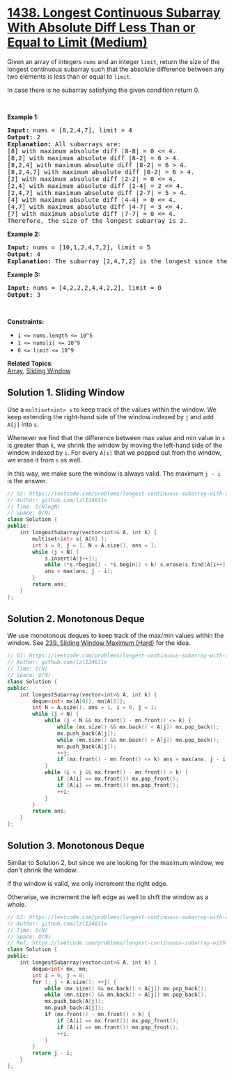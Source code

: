 # [1438. Longest Continuous Subarray With Absolute Diff Less Than or Equal to Limit (Medium)](https://leetcode.com/problems/longest-continuous-subarray-with-absolute-diff-less-than-or-equal-to-limit/)

<p>Given an&nbsp;array of integers <code>nums</code> and an&nbsp;integer <code>limit</code>, return the size of the longest continuous subarray such that the absolute difference between any two elements is less than or equal to&nbsp;<code>limit</code><em>.</em></p>

<p>In case there is no subarray satisfying the given condition return 0.</p>

<p>&nbsp;</p>
<p><strong>Example 1:</strong></p>

<pre><strong>Input:</strong> nums = [8,2,4,7], limit = 4
<strong>Output:</strong> 2 
<strong>Explanation:</strong> All subarrays are: 
[8] with maximum absolute diff |8-8| = 0 &lt;= 4.
[8,2] with maximum absolute diff |8-2| = 6 &gt; 4. 
[8,2,4] with maximum absolute diff |8-2| = 6 &gt; 4.
[8,2,4,7] with maximum absolute diff |8-2| = 6 &gt; 4.
[2] with maximum absolute diff |2-2| = 0 &lt;= 4.
[2,4] with maximum absolute diff |2-4| = 2 &lt;= 4.
[2,4,7] with maximum absolute diff |2-7| = 5 &gt; 4.
[4] with maximum absolute diff |4-4| = 0 &lt;= 4.
[4,7] with maximum absolute diff |4-7| = 3 &lt;= 4.
[7] with maximum absolute diff |7-7| = 0 &lt;= 4. 
Therefore, the size of the longest subarray is 2.
</pre>

<p><strong>Example 2:</strong></p>

<pre><strong>Input:</strong> nums = [10,1,2,4,7,2], limit = 5
<strong>Output:</strong> 4 
<strong>Explanation:</strong> The subarray [2,4,7,2] is the longest since the maximum absolute diff is |2-7| = 5 &lt;= 5.
</pre>

<p><strong>Example 3:</strong></p>

<pre><strong>Input:</strong> nums = [4,2,2,2,4,4,2,2], limit = 0
<strong>Output:</strong> 3
</pre>

<p>&nbsp;</p>
<p><strong>Constraints:</strong></p>

<ul>
	<li><code>1 &lt;= nums.length &lt;= 10^5</code></li>
	<li><code>1 &lt;= nums[i] &lt;= 10^9</code></li>
	<li><code>0 &lt;= limit &lt;= 10^9</code></li>
</ul>

**Related Topics**:  
[Array](https://leetcode.com/tag/array/), [Sliding Window](https://leetcode.com/tag/sliding-window/)

## Solution 1. Sliding Window

Use a `multiset<int> s` to keep track of the values within the window. We keep extending the right-hand side of the window indexed by `j` and add `A[j]` into `s`.

Whenever we find that the difference between max value and min value in `s` is greater than `k`, we shrink the window by moving the left-hand side of the window indexed by `i`. For every `A[i]` that we popped out from the window, we erase it from `s` as well.

In this way, we make sure the window is always valid. The maximum `j - i` is the answer.

```cpp
// OJ: https://leetcode.com/problems/longest-continuous-subarray-with-absolute-diff-less-than-or-equal-to-limit/
// Author: github.com/lzl124631x
// Time: O(NlogN)
// Space: O(N)
class Solution {
public:
    int longestSubarray(vector<int>& A, int k) {
        multiset<int> s{ A[0] };
        int i = 0, j = 1, N = A.size(), ans = 1;
        while (j < N) {
            s.insert(A[j++]);
            while (*s.rbegin() - *s.begin() > k) s.erase(s.find(A[i++]));
            ans = max(ans, j - i);
        }
        return ans;
    }
};
```

## Solution 2. Monotonous Deque

We use monotonous deques to keep track of the max/min values within the window. See [239. Sliding Window Maximum (Hard)](https://leetcode.com/problems/sliding-window-maximum/) for the idea.

```cpp
// OJ: https://leetcode.com/problems/longest-continuous-subarray-with-absolute-diff-less-than-or-equal-to-limit/
// Author: github.com/lzl124631x
// Time: O(N)
// Space: O(N)
class Solution {
public:
    int longestSubarray(vector<int>& A, int k) {
        deque<int> mx{A[0]}, mn{A[0]};
        int N = A.size(), ans = 1, i = 0, j = 1;
        while (j < N) {
            while (j < N && mx.front() - mn.front() <= k) { 
                while (mx.size() && mx.back() < A[j]) mx.pop_back();
                mx.push_back(A[j]);
                while (mn.size() && mn.back() > A[j]) mn.pop_back();
                mn.push_back(A[j]);
                ++j;
                if (mx.front() - mn.front() <= k) ans = max(ans, j - i);
            }
            while (i < j && mx.front() - mn.front() > k) {
                if (A[i] == mx.front()) mx.pop_front();
                if (A[i] == mn.front()) mn.pop_front();
                ++i;
            }
        }
        return ans;
    }
};
```

## Solution 3. Monotonous Deque

Similar to Solution 2, but since we are looking for the maximum window, we don't shrink the window.

If the window is valid, we only increment the right edge.

Otherwise, we increment the left edge as well to shift the window as a whole.

```cpp
// OJ: https://leetcode.com/problems/longest-continuous-subarray-with-absolute-diff-less-than-or-equal-to-limit/
// Author: github.com/lzl124631x
// Time: O(N)
// Space: O(N)
// Ref: https://leetcode.com/problems/longest-continuous-subarray-with-absolute-diff-less-than-or-equal-to-limit/discuss/609771/JavaC%2B%2BPython-Deques-O(N)
class Solution {
public:
    int longestSubarray(vector<int>& A, int k) {
        deque<int> mx, mn;
        int i = 0, j = 0;
        for (; j < A.size(); ++j) {
            while (mx.size() && mx.back() < A[j]) mx.pop_back();
            while (mn.size() && mn.back() > A[j]) mn.pop_back();
            mx.push_back(A[j]);
            mn.push_back(A[j]);
            if (mx.front() - mn.front() > k) {
                if (A[i] == mx.front()) mx.pop_front();
                if (A[i] == mn.front()) mn.pop_front();
                ++i;
            }
        }
        return j - i;
    }
};
```